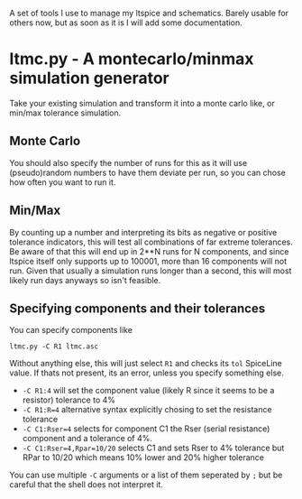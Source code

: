 A set of tools I use to manage my ltspice and schematics. Barely usable for others now, but as soon as it is I will add
some documentation.


# ltmc.py - A montecarlo/minmax simulation generator
Take your existing simulation and transform it into a monte carlo like, or min/max tolerance simulation.

## Monte Carlo
You should also specify the number of runs for this as it will use (pseudo)random numbers to have them deviate per run,
so you can chose how often you want to run it.
## Min/Max
By counting up a number and interpreting its bits as negative or positive tolerance indicators, this will test all
combinations of far extreme tolerances. Be aware of that this will end up in 2**N runs for N components, and since
ltspice itself only supports up to 100001, more than 16 components will not run. Given that usually a simulation runs
longer than a second, this will most likely run days anyways so isn't feasible.

## Specifying components and their tolerances

You can specify components like
```
ltmc.py -C R1 ltmc.asc
```

Without anything else, this will just select `R1` and checks its `tol` SpiceLine value. If thats not present, its an
error, unless you specify something else.

* `-C R1:4` will set the component value (likely R since it seems to be a resistor) tolerance to 4%
* `-C R1:R=4` alternative syntax explicitly chosing to set the resistance tolerance
* `-C C1:Rser=4` selects for component C1 the Rser (serial resistance) component and a tolerance of 4%.
* `-C C1:Rser=4,Rpar=10/20` selects C1 and sets Rser to 4% tolerance but RPar to 10/20 which means 10% lower and 20%
  higher tolerance

You can use multiple `-C` arguments or a list of them seperated by `;` but be careful that the shell does not interpret
it.

